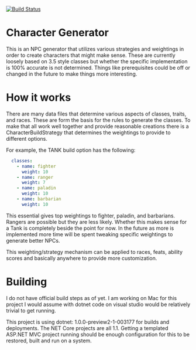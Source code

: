 [![Build Status](https://travis-ci.org/shortlegstudio/silverneedle-web.svg?branch=master)](https://travis-ci.org/shortlegstudio/silverneedle-web)
# Character Generator
This is an NPC generator that utilizes various strategies and weightings in 
order to create characters that might make sense. These are currently loosely 
based on 3.5 style classes but whether the specific implementation is 100% 
accurate is not determined. Things like prerequisites could be off or changed 
in the future to make things more interesting.

# How it works
There are many data files that determine various aspects of classes, traits, 
and races. These are form the basis for the rules to generate the classes. 
To make that all work well together and provide reasonable creations there
is a CharacterBuildStrategy that determines the weightings to provide to 
different options. 

For example, the TANK build option has the following:

```yaml
  classes:
    - name: fighter
      weight: 10
    - name: ranger
      weight: 7
    - name: paladin
      weight: 10
    - name: barbarian
      weight: 10
```

This essential gives top weightings to fighter, paladin, and barbarians. Rangers
are possible but they are less likely. Whether this makes sense for a Tank is
completely beside the point for now. In the future as more is implemented
more time will be spent tweaking specific weightings to generate better NPCs.

This weighting/strategy mechanism can be applied to races, feats, ability scores
and basically anywhere to provide more customization.

# Building

I do not have official build steps as of yet. I am working on Mac for this project
I would assume with dotnet code on visual studio would be relatively trivial to get
running.

This project is using dotnet: 1.0.0-preview2-1-003177 for builds and deployments.
The NET Core projects are all 1.1. Getting a templated ASP.NET MVC project running
should be enough configuration for this to be restored, built and run on a system.